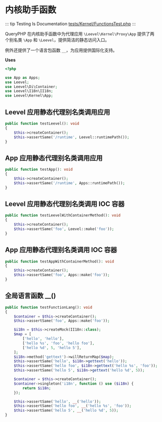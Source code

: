 # 内核助手函数

::: tip Testing Is Documentation
[tests/Kernel/FunctionsTest.php](https://github.com/hunzhiwange/framework/blob/master/tests/Kernel/FunctionsTest.php)
:::
    
QueryPHP 在内核助手函数中为代理应用 `\Leevel\Kernel\Proxy\App` 提供了两个别名类 `\App` 和 `\Leevel`，提供简洁的静态访问入口。

例外还提供了一个语言包函数 `__`，为应用提供国际化支持。


**Uses**

``` php
<?php

use App as Apps;
use Leevel;
use Leevel\Di\Container;
use Leevel\I18n\II18n;
use Leevel\Kernel\App;
```

## Leevel 应用静态代理别名类调用应用

``` php
public function testLeevel(): void
{
    $this->createContainer();
    $this->assertSame('/runtime', Leevel::runtimePath());
}
```
    
## App 应用静态代理别名类调用应用

``` php
public function testApp(): void
{
    $this->createContainer();
    $this->assertSame('/runtime', Apps::runtimePath());
}
```
    
## Leevel 应用静态代理别名类调用 IOC 容器

``` php
public function testLeevelWithContainerMethod(): void
{
    $this->createContainer();
    $this->assertSame('foo', Leevel::make('foo'));
}
```
    
## App 应用静态代理别名类调用 IOC 容器

``` php
public function testAppWithContainerMethod(): void
{
    $this->createContainer();
    $this->assertSame('foo', Apps::make('foo'));
}
```
    
## 全局语言函数 __()

``` php
public function testFunctionLang(): void
{
    $container = $this->createContainer();
    $this->assertSame('foo', Apps::make('foo'));

    $i18n = $this->createMock(II18n::class);
    $map = [
        ['hello', 'hello'],
        ['hello %s', 'foo', 'hello foo'],
        ['hello %d', 5, 'hello 5'],
    ];
    $i18n->method('gettext')->willReturnMap($map);
    $this->assertSame('hello', $i18n->gettext('hello'));
    $this->assertSame('hello foo', $i18n->gettext('hello %s', 'foo'));
    $this->assertSame('hello 5', $i18n->gettext('hello %d', 5));

    $container = $this->createContainer();
    $container->singleton('i18n', function () use ($i18n) {
        return $i18n;
    });

    $this->assertSame('hello', __('hello'));
    $this->assertSame('hello foo', __('hello %s', 'foo'));
    $this->assertSame('hello 5', __('hello %d', 5));
}
```